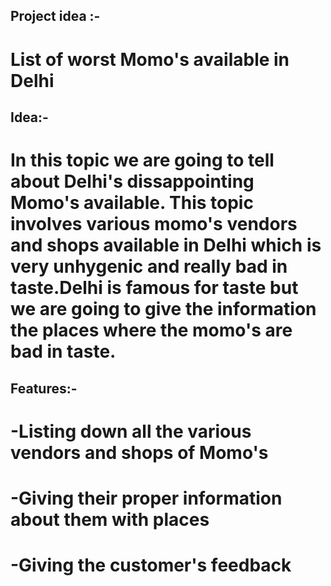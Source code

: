 ## Project idea :- 
# List of worst Momo's available in Delhi

## Idea:-
# In this topic we are going to tell about Delhi's dissappointing Momo's available. This topic involves various momo's vendors and shops available in Delhi which is very unhygenic and really bad in taste.Delhi is famous for taste but we are going to give the information the places where the momo's are bad in taste.

## Features:-
# -Listing down all the various vendors and shops of Momo's
# -Giving their proper information about them with places
# -Giving the customer's feedback
